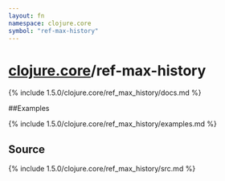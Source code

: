 ```yaml
---
layout: fn
namespace: clojure.core
symbol: "ref-max-history"
---
```


# [clojure.core](../)/ref-max-history

{% include 1.5.0/clojure.core/ref_max_history/docs.md %}

##Examples

{% include 1.5.0/clojure.core/ref_max_history/examples.md %}
## Source
{% include 1.5.0/clojure.core/ref_max_history/src.md %}

